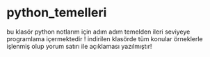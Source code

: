 # python_temelleri
bu klasör python notlarım için adım adım temelden ileri seviyeye programlama içermektedir !
indirilen klasörde tüm konular örneklerle işlenmiş olup yorum satırı ile açıklaması yazılmıştır!
